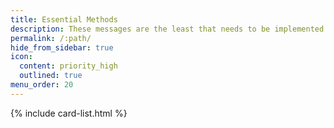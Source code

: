 ```yaml
---
title: Essential Methods
description: These messages are the least that needs to be implemented.
permalink: /:path/
hide_from_sidebar: true
icon:
  content: priority_high
  outlined: true
menu_order: 20
---
```


{% include card-list.html %}
